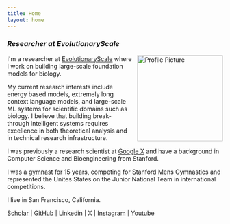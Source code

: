 ```yaml
---
title: Home
layout: home
---
```


<!-- Ensures that our custom CSS loads after theirs. -->
<head> <link rel="stylesheet" href="/css/custom.css" /> </head>

### _Researcher at EvolutionaryScale_

<img 
  src="/images/headshot2.jpg" 
  alt="Profile Picture"
  style="width: 200px; float: right; margin-left: 10px; margin-bottom: 10px;" 
/>

I'm a researcher at [EvolutionaryScale](https://www.evolutionaryscale.ai/) where I work
on building large-scale foundation models for biology.


<!-- I have broad research interests in both theoretical and applied machine learning.  -->
My current research interests include energy based models, extremely long context
language models, and large-scale ML systems for scientific domains such as biology. I
believe that building break-through intelligent systems requires excellence in both
theoretical analysis and in technical research infrastructure.

I was previously a research scientist at [Google X](https://x.company) and have a
background in Computer Science and Bioengineering from Stanford.

I was a [gymnast](https://jondeaton.github.io/gymnastics/) for 15 years, competing for
Stanford Mens Gymnastics and represented the Unites States on the Junior National Team
in international competitions.

I live in San Francisco, California.

<footer>
  <p>
      <a href="https://scholar.google.com/citations?user=yTJbPtUAAAAJ" target="_blank">Scholar</a> 
    | <a href="https://github.com/jondeaton" target="_blank">GitHub</a>
    | <a href="https://www.linkedin.com/in/deatonjonathan" target="_blank">Linkedin</a>
    | <a href="https://x.com/deaton_jon" target="_blank">X</a>
    | <a href="https://www.instagram.com/deat5/" target="_blank">Instagram</a>
    | <a href="https://www.youtube.com/@jony7779" target="_blank">Youtube</a>
  </p>

  <!-- contact: `jon paul deaton at gmail dot com` -->
</footer>

